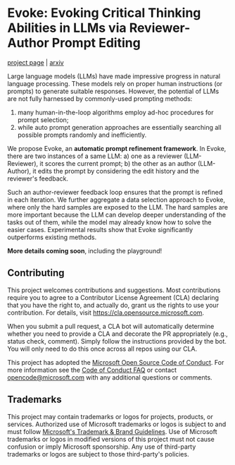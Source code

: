 # Evoke: Evoking Critical Thinking Abilities in LLMs via Reviewer-Author Prompt Editing

[project page](https://sites.google.com/view/evoke-llms/home) | [arxiv](https://arxiv.org/abs/2310.13855)

Large language models (LLMs) have made impressive progress in natural language processing. These models rely on proper human instructions (or prompts) to generate suitable responses. However, the potential of LLMs are not fully harnessed by commonly-used prompting methods: 
1) many human-in-the-loop algorithms employ ad-hoc procedures for prompt selection;
2) while auto prompt generation approaches are essentially searching all possible prompts randomly and inefficiently.
   
We propose Evoke, an **automatic prompt refinement framework**. In Evoke, there are two instances of a same LLM: 
a) one as a reviewer (LLM-Reviewer), it scores the current prompt; 
b) the other as an author (LLM-Author), it edits the prompt by considering the edit history and the reviewer's feedback. 

Such an author-reviewer feedback loop ensures that the prompt is refined in each iteration. We further aggregate a data selection approach to Evoke, where only the hard samples are exposed to the LLM. The hard samples are more important because the LLM can develop deeper understanding of the tasks out of them, while the model may already know how to solve the easier cases. Experimental results show that Evoke significantly outperforms existing methods.

**More details coming soon**, including the playground!

## Contributing

This project welcomes contributions and suggestions.  Most contributions require you to agree to a
Contributor License Agreement (CLA) declaring that you have the right to, and actually do, grant us
the rights to use your contribution. For details, visit https://cla.opensource.microsoft.com.

When you submit a pull request, a CLA bot will automatically determine whether you need to provide
a CLA and decorate the PR appropriately (e.g., status check, comment). Simply follow the instructions
provided by the bot. You will only need to do this once across all repos using our CLA.

This project has adopted the [Microsoft Open Source Code of Conduct](https://opensource.microsoft.com/codeofconduct/).
For more information see the [Code of Conduct FAQ](https://opensource.microsoft.com/codeofconduct/faq/) or
contact [opencode@microsoft.com](mailto:opencode@microsoft.com) with any additional questions or comments.

## Trademarks

This project may contain trademarks or logos for projects, products, or services. Authorized use of Microsoft 
trademarks or logos is subject to and must follow 
[Microsoft's Trademark & Brand Guidelines](https://www.microsoft.com/en-us/legal/intellectualproperty/trademarks/usage/general).
Use of Microsoft trademarks or logos in modified versions of this project must not cause confusion or imply Microsoft sponsorship.
Any use of third-party trademarks or logos are subject to those third-party's policies.
